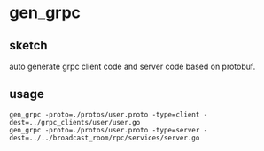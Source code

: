 # gen_grpc

## sketch 
auto generate grpc client code and server code based on protobuf.

## usage

```
gen_grpc -proto=./protos/user.proto -type=client -dest=../grpc_clients/user/user.go
gen_grpc -proto=./protos/user.proto -type=server -dest=../../broadcast_room/rpc/services/server.go
```
